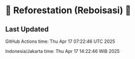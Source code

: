
# 🌳 Reforestation (Reboisasi) 🌲

## Last Updated

GitHub Actions time: Thu Apr 17 07:22:46 UTC 2025

Indonesia/Jakarta time: Thu Apr 17 14:22:46 WIB 2025
